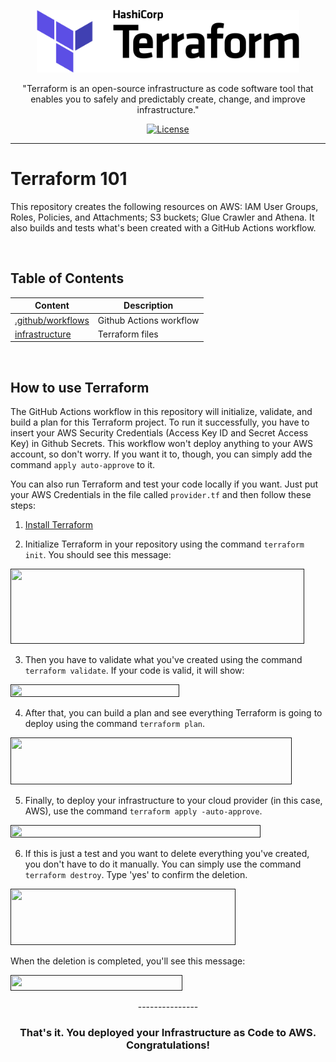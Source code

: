 <p align="center">
  <a href="" rel="noopener">
 <img width=420px height=100px src="images/1024px-Terraform_Logo.png" alt="Terraform logo"></a>
</p>

<p align="center">"Terraform is an open-source infrastructure as code software tool that enables you to safely and predictably create, change, and improve infrastructure."</p>

<div align="center">

[![License](https://img.shields.io/badge/license-MIT-blue.svg)](/LICENSE)

</div>

---

# Terraform 101
This repository creates the following resources on AWS: IAM User Groups, Roles, Policies, and Attachments; S3 buckets; Glue Crawler and Athena. It also builds and tests what's been created with a GitHub Actions workflow. 

<br />

## Table of Contents
| Content                  | Description |
| ------                   | ------ |
| [.github/workflows](https://github.com/anneglienke/terraform101/tree/main/.github/workflows) | Github Actions workflow |
| [infrastructure](https://github.com/anneglienke/terraform101/tree/main/infrastructure) | Terraform files |

<br />

## How to use Terraform

The GitHub Actions workflow in this repository will initialize, validate, and build a plan for this Terraform project. To run it successfully, you have to insert your AWS Security Credentials (Access Key ID and Secret Access Key) in Github Secrets. This workflow won't deploy anything to your AWS account, so don't worry. If you want it to, though, you can simply add the command `apply auto-approve` to it.

You can also run Terraform and test your code locally if you want. Just put your AWS Credentials in the file called `provider.tf` and then follow these steps:

1. [Install Terraform](https://developer.hashicorp.com/terraform/tutorials/aws-get-started/install-cli?in=terraform%2Faws-get-started)


2. Initialize Terraform in your repository using the command `terraform init`. You should see this message:

<p align="left">
  <a href="" rel="noopener">
 <img width=470px height=120px src="https://user-images.githubusercontent.com/42218088/125295964-2bd5cd00-e2fc-11eb-8bc8-2965e697f2b8.png"></a>
</p>


3. Then you have to validate what you've created using the command `terraform validate`. If your code is valid, it will show:

<p align="left">
  <a href="" rel="noopener">
 <img width=270px height=20px src="https://user-images.githubusercontent.com/42218088/125296018-3bedac80-e2fc-11eb-9a7c-4efee6dfd0d4.png"></a>
</p>


4. After that, you can build a plan and see everything Terraform is going to deploy using the command `terraform plan`.

<p align="left">
  <a href="" rel="noopener">
 <img width=450px height=75px src="https://user-images.githubusercontent.com/42218088/125296049-4445e780-e2fc-11eb-95b7-ceef29b13c63.png"></a>
</p>


5. Finally, to deploy your infrastructure to your cloud provider (in this case, AWS), use the command `terraform apply -auto-approve`.

<p align="left">
  <a href="" rel="noopener">
 <img width=400px height=20px  src="https://user-images.githubusercontent.com/42218088/125296080-4b6cf580-e2fc-11eb-8929-d758de74475c.png"></a>
</p>


6. If this is just a test and you want to delete everything you've created, you don't have to do it manually. You can simply use the command `terraform destroy`. Type 'yes' to confirm the deletion.

<p align="left">
  <a href="" rel="noopener">
 <img width=360px height=90px src="https://user-images.githubusercontent.com/42218088/125296106-53c53080-e2fc-11eb-8d9c-5acdc4915cfd.png"></a>
</p>


When the deletion is completed, you'll see this message:

<p align="left">
  <a href="" rel="noopener">
 <img width=275px height=25px src="https://user-images.githubusercontent.com/42218088/125296133-5889e480-e2fc-11eb-8b24-20ff8749e8eb.png"></a>
</p>


<p align="center">---------------</p>
<h3 align="center"> That's it. You deployed your Infrastructure as Code to AWS. Congratulations! </h3>

